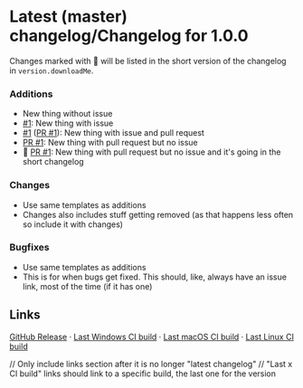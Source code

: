 # Latest (master) changelog/Changelog for 1.0.0

Changes marked with 💖 will be listed in the short version of the changelog in `version.downloadMe`.

### Additions
- New thing without issue
- [#1](https://github.com/KadeDev/Kade-Engine/issues/1): New thing with issue
- [#1](https://github.com/KadeDev/Kade-Engine/issues/1) ([PR #1](https://github.com/KadeDev/Kade-Engine/pulls/1)): New thing with issue and pull request
- [PR #1](https://github.com/KadeDev/Kade-Engine/pulls/1): New thing with pull request but no issue
- 💖 [PR #1](https://github.com/KadeDev/Kade-Engine/pulls/1): New thing with pull request but no issue and it's going in the short changelog

### Changes
- Use same templates as additions
- Changes also includes stuff getting removed (as that happens less often so include it with changes)

### Bugfixes
- Use same templates as additions
- This is for when bugs get fixed. This should, like, always have an issue link, most of the time (if it has one)

## Links
[GitHub Release](https://github.com/KadeDev/Kade-Engine/releases/tag/1.4.2) · [Last Windows CI build]() · [Last macOS CI build]() · [Last Linux CI build]()

// Only include links section after it is no longer "latest changelog"
// "Last x CI build" links should link to a specific build, the last one for the version
